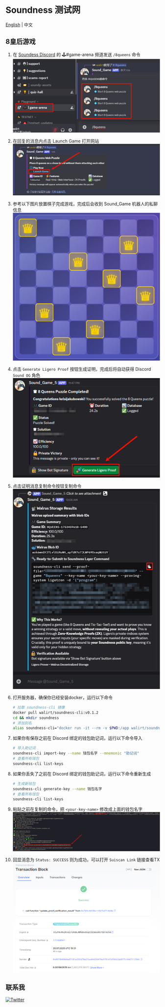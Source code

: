 # Soundness 测试网
[English](https://github.com/walirt/soundness-testnet/blob/main/README.md) | 中文

## 8皇后游戏
1. 在 [Soundess Discord](https://discord.gg/soundnesslabs) 的 🕹️#game-arena 频道发送 `/8queens` 命令
![](https://github.com/walirt/soundness-testnet/blob/main/1.png?raw=true)
2. 在回复的消息内点击 Launch Game 打开网站
![](https://github.com/walirt/soundness-testnet/blob/main/2.png?raw=true)
3. 参考以下图片放置棋子完成游戏，完成后会收到 Sound_Game 机器人的私聊信息
![](https://github.com/walirt/soundness-testnet/blob/main/3.png?raw=true)
4. 点击 `Generate Ligero Proof` 按钮生成证明，完成后将自动获得 Discord `Sound OG` 角色
![](https://github.com/walirt/soundness-testnet/blob/main/4.png?raw=true)
5. 点击证明消息复制命令按钮复制命令
![](https://github.com/walirt/soundness-testnet/blob/main/5.png?raw=true)
6. 打开服务器，确保你已经安装docker，运行以下命令
    ```bash
    # 拉取 soundness-cli 镜像
    docker pull walirt/soundness-cli:v0.1.2
    cd && mkdir soundness
    # 添加别名
    alias soundness-cli="docker run -it --rm -v $PWD:/app walirt/soundness-cli:v0.1.2" 
    ```

7. 如果你有保存之前在 Discord 绑定的钱包助记词，运行以下命令导入
    ```bash
    # 导入助记词
    soundness-cli import-key --name 钱包名字 --mnemonic "助记词"
    # 查看所有钱包
    soundness-cli list-keys
    ```
8. 如果你丢失了之前在 Discord 绑定的钱包助记词，运行以下命令重新生成
    ```bash
    # 生成新钱包
    soundness-cli generate-key --name 钱包名字
    # 查看所有钱包
    soundness-cli list-keys
    ```
9. 粘贴之前在复制的命令，把 `<your-key-name>` 修改成上面的钱包名字
![](https://github.com/walirt/soundness-testnet/blob/main/6.png?raw=true)
10. 回显消息为 `Status: SUCCESS` 则为成功，可以打开 `Suiscan Link` 链接查看TX
![](https://github.com/walirt/soundness-testnet/blob/main/7.png?raw=true)

## 联系我
[![Twitter](https://img.shields.io/twitter/url/https/twitter.com/walirttt.svg?style=social&label=关注%20%40walirttt)](https://twitter.com/walirttt)